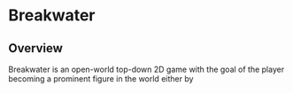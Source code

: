 # Breakwater
## Overview
Breakwater is an open-world top-down 2D game with the goal of the player becoming a prominent figure in the world either by 
